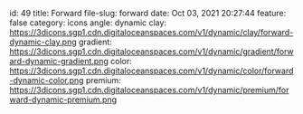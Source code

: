 id: 49
title: Forward 
file-slug: forward
date: Oct 03, 2021 20:27:44
feature: false
category: icons
angle: dynamic
clay: https://3dicons.sgp1.cdn.digitaloceanspaces.com/v1/dynamic/clay/forward-dynamic-clay.png
gradient: https://3dicons.sgp1.cdn.digitaloceanspaces.com/v1/dynamic/gradient/forward-dynamic-gradient.png
color: https://3dicons.sgp1.cdn.digitaloceanspaces.com/v1/dynamic/color/forward-dynamic-color.png
premium: https://3dicons.sgp1.cdn.digitaloceanspaces.com/v1/dynamic/premium/forward-dynamic-premium.png
